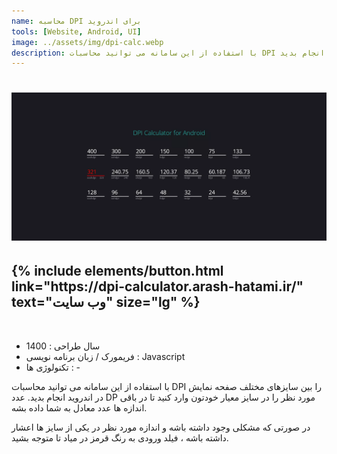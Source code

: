```yaml
---
name: محاسبه DPI برای اندروید
tools: [Website, Android, UI]
image: ../assets/img/dpi-calc.webp
description: با استفاده از این سامانه می توانید محاسبات DPI را بین سایزهای مختلف صفحه نمایش در اندروید انجام بدید
---
```


<h1 class="center">
<img src="../assets/img/dpi-calc.webp"/>
</h1>

<h2 class="center">
{% include elements/button.html link="https://dpi-calculator.arash-hatami.ir/" text="وب سایت" size="lg" %}
</h2>

<br>

<ul>
    <li>
        <span class="colored">سال طراحی : </span>1400
    </li>
    <li>
        <span class="colored">فریمورک / زبان برنامه نویسی : </span>Javascript
    </li>
    <li>
        <span class="colored">تکنولوژی ها : </span> -
    </li>
</ul>

با استفاده از این سامانه می توانید محاسبات DPI را بین سایزهای مختلف صفحه نمایش در اندروید انجام بدید. عدد DP مورد نظر را در سایز معیار خودتون وارد کنید تا در باقی اندازه ها عدد معادل به شما داده بشه.

در صورتی که مشکلی وجود داشته باشه و اندازه مورد نظر در یکی از سایز ها اعشار داشته باشه ، فیلد ورودی به رنگ قرمز در میاد تا متوجه بشید.
